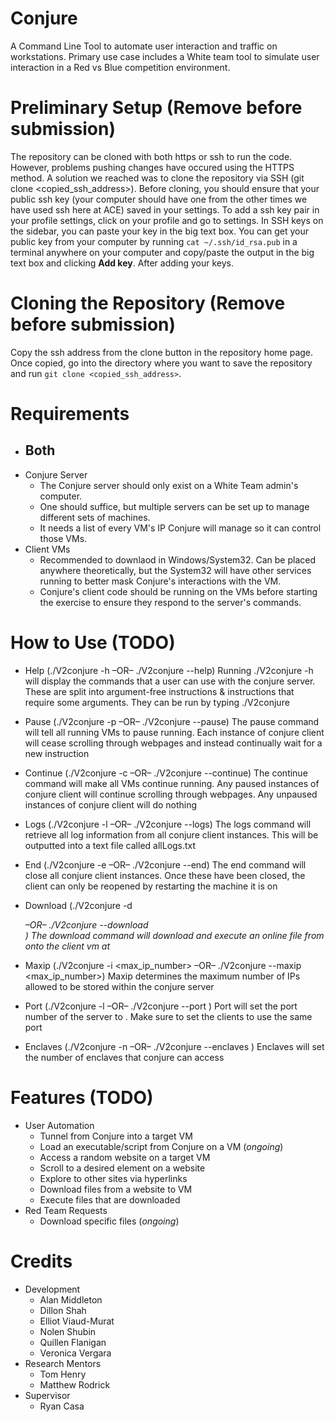 # Conjure

A Command Line Tool to automate user interaction and traffic on workstations. 
Primary use case includes a White team tool to simulate user interaction in a 
Red vs Blue competition environment.

# Preliminary Setup (**Remove before submission**)

The repository can be cloned with both https or ssh to run the code. However, 
problems pushing changes have occured using the HTTPS method. A solution we 
reached was to clone the repository via SSH (git clone <copied_ssh_address>). 
Before cloning, you should ensure that your public ssh key (your computer 
should have one from the other times we have used ssh here at ACE) saved in 
your settings. To add a ssh key pair in your profile settings, click on your 
profile and go to settings. In SSH keys on the sidebar, you can paste your key 
in the big text box. You can get your public key from your computer by running 
`cat ~/.ssh/id_rsa.pub` in a terminal anywhere on your computer and copy/paste 
the output in the big text box and clicking **Add key**. After adding your 
keys.

# Cloning the Repository (**Remove before submission**)

Copy the ssh address from the clone button in the repository home page. 
Once copied, go into the directory where you want to save the repository and 
run `git clone <copied_ssh_address>`. 

# Requirements 
- Both
   - 
- Conjure Server
   - The Conjure server should only exist on a White Team admin's computer. 
   - One should suffice, but multiple servers can be set up to manage different
     sets of machines.
   - It needs a list of every VM's IP Conjure will manage so it can control
     those VMs.
- Client VMs
   - Recommended to downlaod in Windows/System32. Can be placed anywhere 
     theoretically, but the System32 will have other services running to better 
     mask Conjure's interactions with the VM.
   - Conjure's client code should be running on the VMs before starting the 
     exercise to ensure they respond to the server's commands.

# How to Use (**TODO**)
- Help (./V2conjure -h –OR– ./V2conjure --help)
Running ./V2conjure -h will display the commands that a user can use with the conjure server. These are split into argument-free instructions & instructions that require some arguments. They can be run by typing 
	./V2conjure <flag> <parameters>

- Pause (./V2conjure -p –OR– ./V2conjure --pause)
The pause command will tell all running VMs to pause running. Each instance of conjure client will cease scrolling through webpages and instead continually wait for a new instruction

- Continue (./V2conjure -c –OR– ./V2conjure --continue)
The continue command will make all VMs continue running. Any paused instances of conjure client will continue scrolling through webpages. Any unpaused instances of conjure client will do nothing

- Logs (./V2conjure -l –OR– ./V2conjure --logs)
The logs command will retrieve all log information from all conjure client instances. This will be outputted into a text file called allLogs.txt

- End (./V2conjure -e –OR– ./V2conjure --end)
The end command will close all conjure client instances. Once these have been closed, the client can only be reopened by restarting the machine it is on

- Download (./V2conjure -d <IP of client> <address of file> –OR– ./V2conjure --download <IP of client> <address of file>)
The download command will download and execute an online file from <address of file> onto the client vm at <IP of client>

- Maxip (./V2conjure -i <max_ip_number> –OR– ./V2conjure --maxip <max_ip_number>)
Maxip determines the maximum number of IPs allowed to be stored within the conjure server

- Port (./V2conjure -l <port> –OR– ./V2conjure --port <port>)
Port will set the port number of the server to <port>. Make sure to set the clients to use the same port

- Enclaves (./V2conjure -n <count> –OR– ./V2conjure --enclaves <count>)
Enclaves will set the number of enclaves that conjure can access

# Features (**TODO**)
 - User Automation
   - Tunnel from Conjure into a target VM
   - Load an executable/script from Conjure on a VM (*ongoing*)
   - Access a random website on a target VM 
   - Scroll to a desired element on a website 
   - Explore to other sites via hyperlinks 
   - Download files from a website to VM 
   - Execute files that are downloaded 
 - Red Team Requests
   - Download specific files (*ongoing*)

# Credits
- Development
  - Alan Middleton
  - Dillon Shah
  - Elliot Viaud-Murat
  - Nolen Shubin
  - Quillen Flanigan
  - Veronica Vergara
- Research Mentors
  - Tom Henry
  - Matthew Rodrick
- Supervisor
  - Ryan Casa


